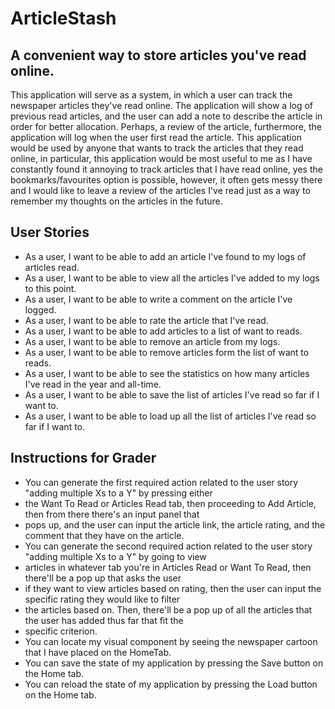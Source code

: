 # ArticleStash

## A convenient way to store articles you've read online. 

This application will serve as a system, in which a user can track the newspaper articles they've read online.
The application will show a log of previous read articles, and the user can add a note to describe the article in
order for better allocation. Perhaps, a review of the article, furthermore, the application will log when the user first
read the article. This application would be used by anyone that wants to track the articles that they read online, 
in particular, this application would be most useful to me as I have constantly found it annoying to track articles that
I have read online, yes the bookmarks/favourites option is possible, however, it often gets messy there and I would like
to leave a review of the articles I've read just as a way to remember my thoughts on the articles in the future.

## User Stories 

- As a user, I want to be able to add an article I've found to my logs of articles read.
- As a user, I want to be able to view all the articles I've added to my logs to this point.
- As a user, I want to be able to write a comment on the article I've logged.
- As a user, I want to be able to rate the article that I've read.
- As a user, I want to be able to add articles to a list of want to reads.
- As a user, I want to be able to remove an article from my logs.
- As a user, I want to be able to remove articles form the list of want to reads.
- As a user, I want to be able to see the statistics on how many articles I've read in the year and all-time.
- As a user, I want to be able to save the list of articles I've read so far if I want to.
- As a user, I want to be able to load up all the list of articles I've read so far if I want to.

## Instructions for Grader
- You can generate the first required action related to the user story "adding multiple Xs to a Y" by pressing either 
- the Want To Read or Articles Read tab, then proceeding to Add Article, then from there there's an input panel that 
- pops up, and the user can input the article link, the article rating, and the comment that they have on the article.
- You can generate the second required action related to the user story "adding multiple Xs to a Y" by going to view 
- articles in whatever tab you're in Articles Read or Want To Read, then there'll be a pop up that asks the user
- if they want to view articles based on rating, then the user can input the specific rating they would like to filter 
- the articles based on. Then, there'll be a pop up of all the articles that the user has added thus far that fit the
- specific criterion.
- You can locate my visual component by seeing the newspaper cartoon that I have placed on the HomeTab.
- You can save the state of my application by pressing the Save button on the Home tab.
- You can reload the state of my application by pressing the Load button on the Home tab.
